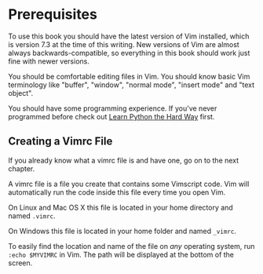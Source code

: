 Prerequisites
=============

To use this book you should have the latest version of Vim installed, which is
version 7.3 at the time of this writing.  New versions of Vim are almost always
backwards-compatible, so everything in this book should work just fine with newer
versions.

You should be comfortable editing files in Vim.  You should know basic Vim
terminology like "buffer", "window", "normal mode", "insert mode" and "text object".

You should have some programming experience.  If you've never programmed before check
out [Learn Python the Hard Way](http://learnpythonthehardway.org/) first.

Creating a Vimrc File
---------------------

If you already know what a vimrc file is and have one, go on to the next chapter.

A vimrc file is a file you create that contains some Vimscript code.  Vim will
automatically run the code inside this file every time you open Vim.

On Linux and Mac OS X this file is located in your home directory and named `.vimrc`.

On Windows this file is located in your home folder and named `_vimrc`.

To easily find the location and name of the file on *any* operating system, run
`:echo $MYVIMRC` in Vim.  The path will be displayed at the bottom of the screen.
